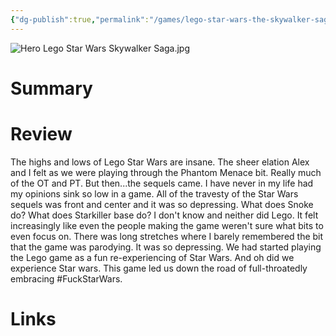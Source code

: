 ```yaml
---
{"dg-publish":true,"permalink":"/games/lego-star-wars-the-skywalker-saga-2022/","tags":["games","streamed"],"created":"2024-07-23","updated":"2024-10-29"}
---
```



![Hero Lego Star Wars Skywalker Saga.jpg](/img/user/Attachments/Hero%20Lego%20Star%20Wars%20Skywalker%20Saga.jpg)

# Summary

# Review

The highs and lows of Lego Star Wars are insane. The sheer elation Alex and I felt as we were playing through the Phantom Menace bit. Really much of the OT and PT. But then...the sequels came. I have never in my life had my opinions sink so low in a game. All of the travesty of the Star Wars sequels was front and center and it was so depressing. What does Snoke do? What does Starkiller base do? I don't know and neither did Lego. It felt increasingly like even the people making the game weren't sure what bits to even focus on. There was long stretches where I barely remembered the bit that the game was parodying. It was so depressing. We had started playing the Lego game as a fun re-experiencing of Star Wars. And oh did we experience Star wars. This game led us down the road of full-throatedly embracing #FuckStarWars.

# Links
